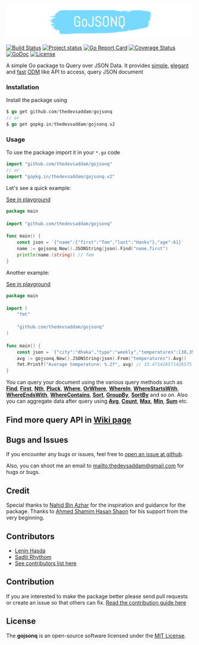 ![gojsonq-logo](gojsonq.png)

[![Build Status](https://travis-ci.org/thedevsaddam/gojsonq.svg?branch=master)](https://travis-ci.org/thedevsaddam/gojsonq)
[![Project status](https://img.shields.io/badge/version-v2.2-green.svg)](https://github.com/thedevsaddam/gojsonq/releases)
[![Go Report Card](https://goreportcard.com/badge/github.com/thedevsaddam/gojsonq)](https://goreportcard.com/report/github.com/thedevsaddam/gojsonq)
[![Coverage Status](https://coveralls.io/repos/github/thedevsaddam/gojsonq/badge.svg?branch=master)](https://coveralls.io/github/thedevsaddam/gojsonq?branch=master)
[![GoDoc](https://godoc.org/github.com/thedevsaddam/gojsonq?status.svg)](https://godoc.org/github.com/thedevsaddam/gojsonq)
[![License](https://img.shields.io/dub/l/vibe-d.svg)](LICENSE.md)

A simple Go package to Query over JSON Data. It provides [simple](https://github.com/thedevsaddam/gojsonq/wiki/Queries#jsonstringjson), [elegant](https://github.com/thedevsaddam/gojsonq/wiki/Queries#selectproperties) and [fast](https://github.com/thedevsaddam/gojsonq/wiki/Benchmark) [ODM](https://github.com/thedevsaddam/gojsonq/wiki/Queries#frompath) like API to access, query JSON document

### Installation

Install the package using
```go
$ go get github.com/thedevsaddam/gojsonq
// or
$ go get gopkg.in/thedevsaddam/gojsonq.v2
```

### Usage

To use the package import it in your `*.go` code
```go
import "github.com/thedevsaddam/gojsonq"
// or
import "gopkg.in/thedevsaddam/gojsonq.v2"
```

Let's see a quick example:

[See in playground](https://play.golang.org/p/UiqyllP2vkn)

```go
package main

import "github.com/thedevsaddam/gojsonq"

func main() {
	const json = `{"name":{"first":"Tom","last":"Hanks"},"age":61}`
	name := gojsonq.New().JSONString(json).Find("name.first")
	println(name.(string)) // Tom
}
```

Another example:

[See in playground](https://play.golang.org/p/QLVxpi6nVbi)

```go
package main

import (
	"fmt"

	"github.com/thedevsaddam/gojsonq"
)

func main() {
	const json = `{"city":"dhaka","type":"weekly","temperatures":[30,39.9,35.4,33.5,31.6,33.2,30.7]}`
	avg := gojsonq.New().JSONString(json).From("temperatures").Avg()
	fmt.Printf("Average temperature: %.2f", avg) // 33.471428571428575
}
```

You can query your document using the various query methods such as **[Find](https://github.com/thedevsaddam/gojsonq/wiki/Queries#findpath)**, **[First](https://github.com/thedevsaddam/gojsonq/wiki/Queries#first)**, **[Nth](https://github.com/thedevsaddam/gojsonq/wiki/Queries#nthindex)**, **[Pluck](https://github.com/thedevsaddam/gojsonq/wiki/Queries#pluckproperty)**,  **[Where](https://github.com/thedevsaddam/gojsonq/wiki/Queries#wherekey-op-val)**, **[OrWhere](https://github.com/thedevsaddam/gojsonq/wiki/Queries#orwherekey-op-val)**, **[WhereIn](https://github.com/thedevsaddam/gojsonq/wiki/Queries#whereinkey-val)**, **[WhereStartsWith](https://github.com/thedevsaddam/gojsonq/wiki/Queries#wherestartswithkey-val)**, **[WhereEndsWith](https://github.com/thedevsaddam/gojsonq/wiki/Queries#whereendswithkey-val)**, **[WhereContains](https://github.com/thedevsaddam/gojsonq/wiki/Queries#wherecontainskey-val)**, **[Sort](https://github.com/thedevsaddam/gojsonq/wiki/Queries#sortorder)**,  **[GroupBy](https://github.com/thedevsaddam/gojsonq/wiki/Queries#groupbyproperty)**,  **[SortBy](https://github.com/thedevsaddam/gojsonq/wiki/Queries#sortbyproperty-order)** and so on. Also you can aggregate data after query using **[Avg](https://github.com/thedevsaddam/gojsonq/wiki/Queries#avgproperty)**,  **[Count](https://github.com/thedevsaddam/gojsonq/wiki/Queries#count)**, **[Max](https://github.com/thedevsaddam/gojsonq/wiki/Queries#maxproperty)**, **[Min](https://github.com/thedevsaddam/gojsonq/wiki/Queries#minproperty)**, **[Sum](https://github.com/thedevsaddam/gojsonq/wiki/Queries#sumproperty)** etc.

## Find more query API in [Wiki page](https://github.com/thedevsaddam/gojsonq/wiki/Queries)

## Bugs and Issues

If you encounter any bugs or issues, feel free to [open an issue at
github](https://github.com/thedevsaddam/gojsonq/issues).

Also, you can shoot me an email to
<mailto:thedevsaddam@gmail.com> for hugs or bugs.

## Credit

Special thanks to [Nahid Bin Azhar](https://github.com/nahid) for the inspiration and guidance for the package. Thanks to [Ahmed Shamim Hasan Shaon](https://github.com/me-shaon) for his support from the very beginning.

## Contributors
* [Lenin Hasda](https://github.com/leninhasda)
* [Sadlil Rhythom](https://github.com/sadlil)
* [See contributors list here](https://github.com/thedevsaddam/gojsonq/graphs/contributors)

## Contribution
If you are interested to make the package better please send pull requests or create an issue so that others can fix.
[Read the contribution guide here](CONTRIBUTING.md)

## License
The **gojsonq** is an open-source software licensed under the [MIT License](LICENSE.md).
